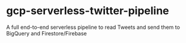 # gcp-serverless-twitter-pipeline
A full end-to-end serverless pipeline to read Tweets and send them to BigQuery and Firestore/Firebase
